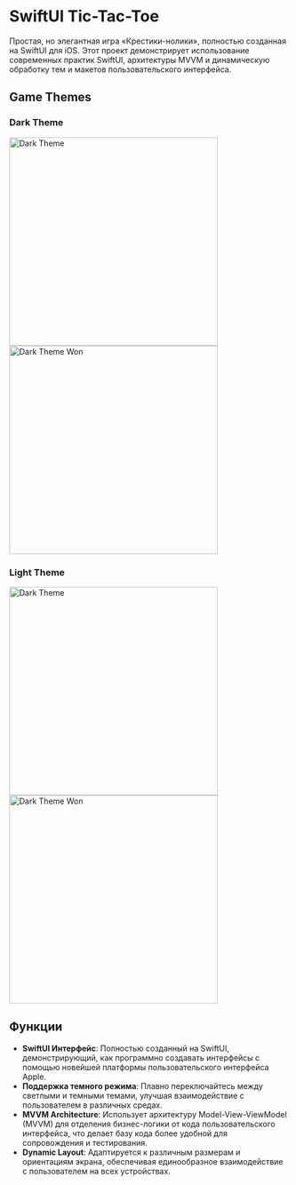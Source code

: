 # SwiftUI Tic-Tac-Toe

Простая, но элегантная игра «Крестики-нолики», полностью созданная на SwiftUI для iOS. Этот проект демонстрирует использование современных практик SwiftUI, архитектуры MVVM и динамическую обработку тем и макетов пользовательского интерфейса.

## Game Themes

### Dark Theme
<img src="TicTacToeVK/dark.png" width="375" alt="Dark Theme"/>    <img src="TicTacToeVK/darkWon.png" width="375" alt="Dark Theme Won"/>

### Light Theme
<img src="TicTacToeVK/light.png" width="375" alt="Dark Theme"/>    <img src="TicTacToeVK/lightWon.png" width="375" alt="Dark Theme Won"/>

## Функции

- **SwiftUI Интерфейс**: Полностью созданный на SwiftUI, демонстрирующий, как программно создавать интерфейсы с помощью новейшей платформы пользовательского интерфейса Apple.
- **Поддержка темного режима**: Плавно переключайтесь между светлыми и темными темами, улучшая взаимодействие с пользователем в различных средах.
- **MVVM Architecture**: Использует архитектуру Model-View-ViewModel (MVVM) для отделения бизнес-логики от кода пользовательского интерфейса, что делает базу кода более удобной для сопровождения и тестирования.
- **Dynamic Layout**: Адаптируется к различным размерам и ориентациям экрана, обеспечивая единообразное взаимодействие с пользователем на всех устройствах.


